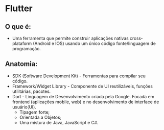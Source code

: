 # Flutter

## O que é: 

- Uma ferramenta que permite construir aplicações nativas cross-plataform (Android e IOS) usando um único código fonte/linguagem de programação.

## Anatomia:

- SDK (Software Development Kit) - Ferramentas para compilar seu código.
- Framework/Widget Library - Componente de UI reutilizáveis, funções utilitárias, pacotes.
- Dart - Linguagem de Desenvolvimento criada pela Google. Focada em frontend (aplicações mobile, web) e no desenvolvimento de interface de usuário(UI).
  	- Tipagem forte;
  	- Orientada a Objetos;
  	- Uma mistura de Java, JavaScript e C#.